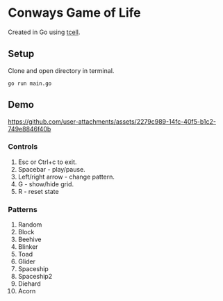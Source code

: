 # Conways Game of Life
Created in Go using [tcell](https://github.com/gdamore/tcell).

## Setup
Clone and open directory in terminal.
```
go run main.go
```

## Demo
https://github.com/user-attachments/assets/2279c989-14fc-40f5-b1c2-749e8846f40b

### Controls
1. Esc or Ctrl+c to exit.
2. Spacebar - play/pause.
3. Left/right arrow - change pattern.
4. G - show/hide grid.
5. R - reset state

### Patterns
1. Random
2. Block
3. Beehive
4. Blinker
5. Toad
6. Glider
7. Spaceship
8. Spaceship2
9. Diehard
10. Acorn
